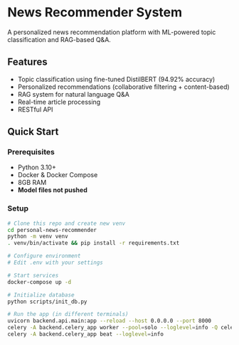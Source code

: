 # News Recommender System

A personalized news recommendation platform with ML-powered topic classification and RAG-based Q&A.

## Features
- Topic classification using fine-tuned DistilBERT (94.92% accuracy)
- Personalized recommendations (collaborative filtering + content-based)
- RAG system for natural language Q&A
- Real-time article processing
- RESTful API

## Quick Start

### Prerequisites
- Python 3.10+
- Docker & Docker Compose
- 8GB RAM
- **Model files not pushed**

### Setup
```bash
# Clone this repo and create new venv
cd personal-news-recommender
python -m venv venv
. venv/bin/activate && pip install -r requirements.txt

# Configure environment
# Edit .env with your settings

# Start services
docker-compose up -d

# Initialize database
python scripts/init_db.py

# Run the app (in different terminals)
uvicorn backend.api.main:app --reload --host 0.0.0.0 --port 8000
celery -A backend.celery_app worker --pool=solo --loglevel=info -Q celery,processing,scraping
celery -A backend.celery_app beat --loglevel=info
